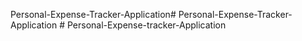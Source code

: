 Personal-Expense-Tracker-Application#   P e r s o n a l - E x p e n s e - T r a c k e r - A p p l i c a t i o n  
 #   P e r s o n a l - E x p e n s e - t r a c k e r - A p p l i c a t i o n  
 